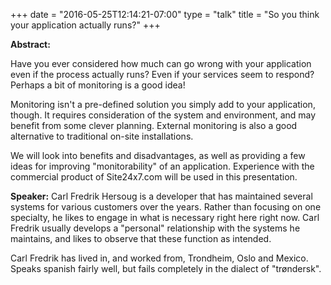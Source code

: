 +++
date = "2016-05-25T12:14:21-07:00"
type = "talk"
title = "So you think your application actually runs?"
+++

**Abstract:**
<p>Have you ever considered how much can go wrong with your application even if the process actually runs? Even if your services seem to respond? Perhaps a bit of monitoring is a good idea!</p>

<p>Monitoring isn't a pre-defined solution you simply add to your application, though. It requires consideration of the system and environment, and may benefit from some clever planning. External monitoring is also a good alternative to traditional on-site installations.</p>

<p>We will look into benefits and disadvantages, as well as providing a few ideas for improving "monitorability" of an application. Experience with the commercial product of Site24x7.com will be used in this presentation.</p>

**Speaker:**
Carl Fredrik Hersoug is a developer that has maintained several systems for various customers over the years. Rather than focusing on one specialty, he likes to engage in what is necessary right here right now. Carl Fredrik usually develops a "personal" relationship with the systems he maintains, and likes to observe that these function as intended.

<p>Carl Fredrik has lived in, and worked from, Trondheim, Oslo and Mexico. Speaks spanish fairly well, but fails completely in the dialect of "trøndersk".</p>

